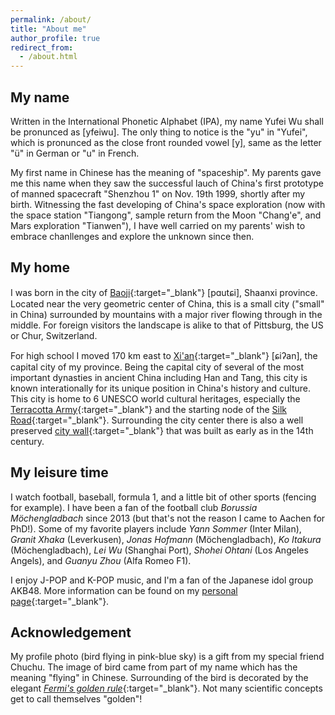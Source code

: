 ```yaml
---
permalink: /about/
title: "About me"
author_profile: true
redirect_from: 
  - /about.html
---
```


My name
------
Written in the International Phonetic Alphabet (IPA), my name Yufei Wu shall be pronunced as [yfeiwu]. The only thing to notice is the "yu" in "Yufei", which is pronunced as the close front rounded vowel [y], same as the letter "ü" in German or "u" in French.  

My first name in Chinese has the meaning of "spaceship". My parents gave me this name when they saw the successful lauch of China's first prototype of manned spacecraft "Shenzhou 1" on Nov. 19th 1999, shortly after my birth. Witnessing the fast developing of China's space exploration (now with the space station "Tiangong", sample return from the Moon "Chang'e", and Mars exploration "Tianwen"), I have well carried on my parents' wish to embrace chanllenges and explore the unknown since then.  

My home
------
I was born in the city of [Baoji](https://en.wikipedia.org/wiki/Baoji){:target="_blank"} [pɑutɕi], Shaanxi province. Located near the very geometric center of China, this is a small city ("small" in China) surrounded by mountains with a major river flowing through in the middle. For foreign visitors the landscape is alike to that of Pittsburg, the US or Chur, Switzerland.  

For high school I moved 170 km east to [Xi'an](https://en.wikipedia.org/wiki/Xi%27an){:target="_blank"} [ɕiʔan], the capital city of my province. Being the capital city of several of the most important dynasties in ancient China including Han and Tang, this city is known interationally for its unique position in China's history and culture. This city is home to 6 UNESCO world cultural heritages, especially the [Terracotta Army](https://en.wikipedia.org/wiki/Terracotta_Army){:target="_blank"} and the starting node of the [Silk Road](https://en.wikipedia.org/wiki/Silk_Road){:target="_blank"}. Surrounding the city center there is also a well preserved [city wall](https://en.wikipedia.org/wiki/Fortifications_of_Xi%27an){:target="_blank"} that was built as early as in the 14th century.  


My leisure time
------
I watch football, baseball, formula 1, and a little bit of other sports (fencing for example). I have been a fan of the football club *Borussia Möchengladbach* since 2013 (but that's not the reason I came to Aachen for PhD!). Some of my favorite players include *Yann Sommer* (Inter Milan), *Granit Xhaka* (Leverkusen), *Jonas Hofmann* (Möchengladbach), *Ko Itakura* (Möchengladbach), *Lei Wu* (Shanghai Port), *Shohei Ohtani* (Los Angeles Angels), and *Guanyu Zhou* (Alfa Romeo F1).  

I enjoy J-POP and K-POP music, and I'm a fan of the Japanese idol group AKB48. More information can be found on my [personal page](https://ifeimi.github.io/){:target="_blank"}.  

Acknowledgement
------
My profile photo (bird flying in pink-blue sky) is a gift from my special friend Chuchu. The image of bird came from part of my name which has the meaning "flying" in Chinese. Surrounding of the bird is decorated by the elegant [*Fermi's golden rule*](https://en.wikipedia.org/wiki/Fermi%27s_golden_rule){:target="_blank"}. Not many scientific concepts get to call themselves "golden"! 
